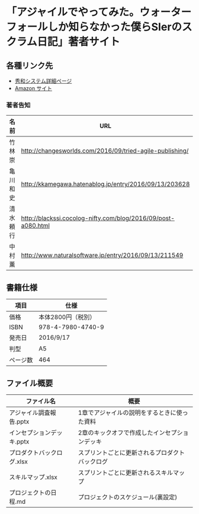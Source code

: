 # 「アジャイルでやってみた。ウォーターフォールしか知らなかった僕らSIerのスクラム日記」著者サイト

## 各種リンク先

 * [秀和システム詳細ページ](http://www.shuwasystem.co.jp/products/7980html/4740.html)
 * [Amazon サイト](https://www.amazon.co.jp/dp/4798047406)

### 著者告知

|名前|URL| 
|---|---|
|竹林 崇|http://changesworlds.com/2016/09/tried-agile-publishing/|
|亀川 和史|http://kkamegawa.hatenablog.jp/entry/2016/09/13/203628| 
|清水 頼行|http://blackssi.cocolog-nifty.com/blog/2016/09/post-a080.html| 
|中村 薫|http://www.naturalsoftware.jp/entry/2016/09/13/211549| 

 


## 書籍仕様

|項目|仕様| 
|---|---|
|価格|本体2800円（税別）|
|ISBN|978-4-7980-4740-9 |
|発売日|2016/9/17|
|判型|A5|
|ページ数|464|

## ファイル概要

|ファイル名|概要|
|---|---|
|アジャイル調査報告.pptx|1章でアジャイルの説明をするときに使った資料|
|インセプションデッキ.pptx|2章のキックオフで作成したインセプションデッキ|
|プロダクトバックログ.xlsx|スプリントごとに更新されるプロダクトバックログ|
|スキルマップ.xlsx|スプリントごとに更新されるスキルマップ|
|プロジェクトの日程.md|プロジェクトのスケジュール(裏設定)|

 
